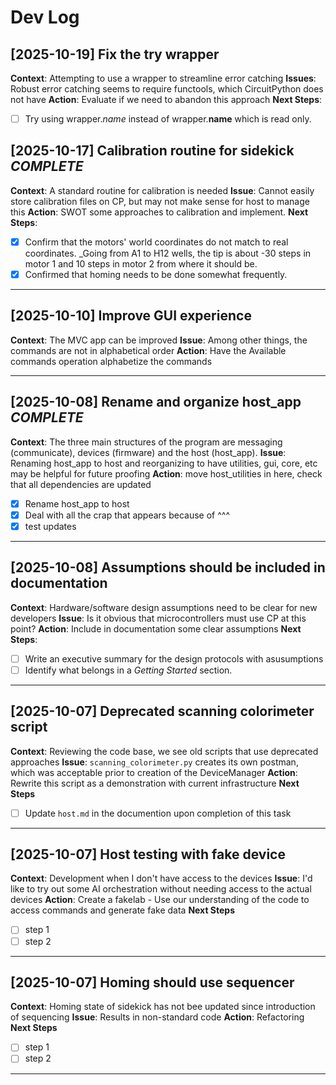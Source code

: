 # Dev Log


## [2025-10-19] Fix the try wrapper

**Context**: Attempting to use a wrapper to streamline error catching
**Issues**: Robust error catching seems to require functools, which CircuitPython does not have
**Action**: Evaluate if we need to abandon this approach
**Next Steps**:
- [ ] Try using wrapper._name_ instead of wrapper.__name__ which is read only.

## [2025-10-17] Calibration routine for sidekick _COMPLETE_

**Context**: A standard routine for calibration is needed
**Issue**: Cannot easily store calibration files on CP, but may not make sense for host to manage this
**Action**: SWOT some approaches to calibration and implement.
**Next Steps**:
- [x] Confirm that the motors' world coordinates do not match to real coordinates. _Going from A1 to H12 wells, the tip is about -30 steps in motor 1 and 10 steps in motor 2 from where it should be.
- [x] Confirmed that homing needs to be done somewhat frequently.
---

## [2025-10-10] Improve GUI experience

**Context**: The MVC app can be improved
**Issue**: Among other things, the commands are not in alphabetical order
**Action**: Have the Available commands operation alphabetize the commands

---

## [2025-10-08] Rename and organize host_app _COMPLETE_

**Context**: The three main structures of the program are messaging (communicate), devices (firmware) and the host (host_app).
**Issue**: Renaming host_app to host and reorganizing to have utilities, gui, core, etc may be helpful for future proofing
**Action**: move host_utilities in here, check that all dependencies are updated
- [X] Rename host_app to host
- [X] Deal with all the crap that appears because of ^^^
- [X] test updates

---

## [2025-10-08] Assumptions should be included in documentation

**Context**: Hardware/software design assumptions need to be clear for new developers
**Issue**: Is it obvious that microcontrollers must use CP at this point?
**Action**: Include in documentation some clear assumptions
**Next Steps**:
- [ ] Write an executive summary for the design protocols with asusumptions
- [ ] Identify what belongs in a _Getting Started_ section.

---

## [2025-10-07] Deprecated scanning colorimeter script

**Context**: Reviewing the code base, we see old scripts that use deprecated approaches
**Issue**: `scanning_colorimeter.py` creates its own postman, which was acceptable prior to creation of the DeviceManager
**Action**: Rewrite this script as a demonstration with current infrastructure
**Next Steps**
- [ ] Update `host.md` in the documention upon completion of this task

---

## [2025-10-07] Host testing with fake device

**Context**: Development when I don't have access to the devices
**Issue**: I'd like to try out some AI orchestration without needing access to the actual devices
**Action**: Create a fakelab - Use our understanding of the code to access commands and generate fake data
**Next Steps**
- [ ] step 1
- [ ] step 2

---

## [2025-10-07] Homing should use sequencer

**Context**: Homing state of sidekick has not bee updated since introduction of sequencing
**Issue**: Results in non-standard code
**Action**: Refactoring
**Next Steps**
- [ ] step 1
- [ ] step 2

---

